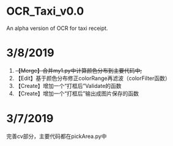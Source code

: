 # OCR_Taxi_v0.0
An alpha version of OCR for taxi receipt.

# 3/8/2019
1. ~~【Merge】合并my1.py中计算颜色分布到主要代码中;~~
2. 【Edit】基于颜色分布修正colorRange再滤波（colorFilter函数）
3. 【Create】增加一个“打框后”Validate的函数
4. 【Create】增加一个“打框后”输出成图片保存的函数

# 3/7/2019
完善cv部分，主要代码都在pickArea.py中



